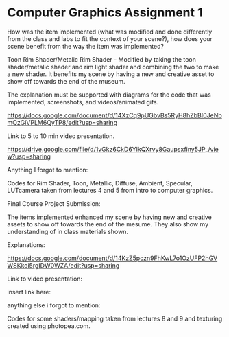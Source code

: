 # Computer Graphics Assignment 1
 
How was the item implemented (what was modified and done differently from the class and labs to fit the context of your scene?), how does your scene benefit from the way the item was implemented?

Toon Rim Shader/Metalic Rim Shader - Modified by taking the toon shader/metalic shader and rim light shader and combining the two to make a new shader. It benefits my scene by having a new and creative asset to show off towards the end of the museum.

The explanation must be supported with diagrams for the code that was implemented, screenshots, and videos/animated gifs.

https://docs.google.com/document/d/14XzCq9pUGbvBs5RyH8hZbBI0JeNbmQzGiVPLM6QyTP8/edit?usp=sharing 

Link to 5 to 10 min video presentation.

https://drive.google.com/file/d/1vGkz6CkD6YIkQXrvy8Gaupsxfiny5JP_/view?usp=sharing 

Anything I forgot to mention:

Codes for Rim Shader, Toon, Metallic, Diffuse, Ambient, Specular, LUTcamera taken from lectures 4 and 5 from intro to computer graphics.

Final Course Project Submission:

The items implemented enhanced my scene by having new and creative assets to show off towards the end of the mesume. They also show my understanding of in class materials shown.

Explanations:

https://docs.google.com/document/d/14KzZ5pczn9FhKwL7o1OzUFP2hGVWSKkoi5rgIDW0WZA/edit?usp=sharing

Link to video presentation:

insert link here:

anything else i forgot to mention:

Codes for some shaders/mapping taken from lectures 8 and 9 and texturing created using photopea.com.
